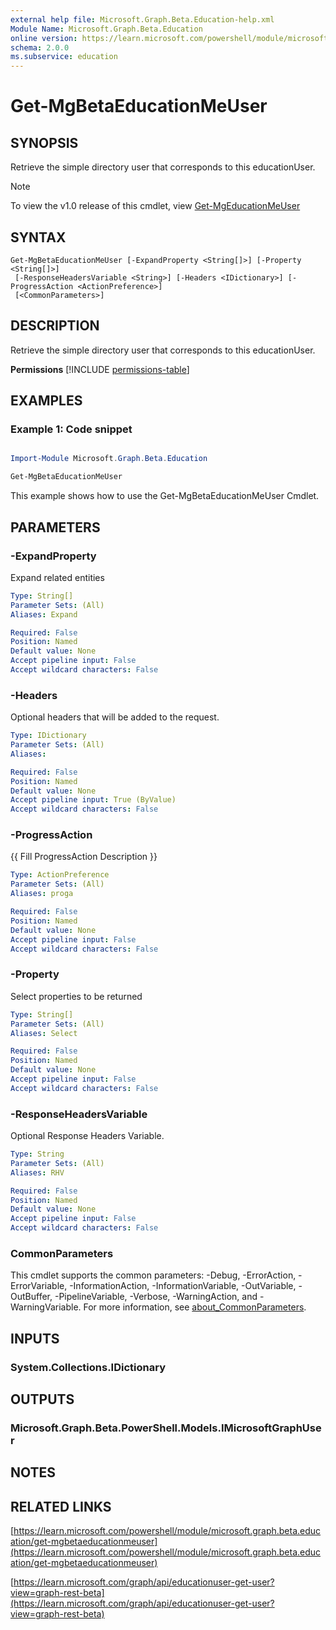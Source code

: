 ```yaml
---
external help file: Microsoft.Graph.Beta.Education-help.xml
Module Name: Microsoft.Graph.Beta.Education
online version: https://learn.microsoft.com/powershell/module/microsoft.graph.beta.education/get-mgbetaeducationmeuser
schema: 2.0.0
ms.subservice: education
---
```


# Get-MgBetaEducationMeUser

## SYNOPSIS
Retrieve the simple directory user that corresponds to this educationUser.

> [!NOTE]
> To view the v1.0 release of this cmdlet, view [Get-MgEducationMeUser](/powershell/module/Microsoft.Graph.Education/Get-MgEducationMeUser?view=graph-powershell-1.0)

## SYNTAX

```
Get-MgBetaEducationMeUser [-ExpandProperty <String[]>] [-Property <String[]>]
 [-ResponseHeadersVariable <String>] [-Headers <IDictionary>] [-ProgressAction <ActionPreference>]
 [<CommonParameters>]
```

## DESCRIPTION
Retrieve the simple directory user that corresponds to this educationUser.

**Permissions**
[!INCLUDE [permissions-table](~/../graphref/api-reference/beta/includes/permissions/educationuser-get-user-permissions.md)]

## EXAMPLES
### Example 1: Code snippet

```powershell

Import-Module Microsoft.Graph.Beta.Education

Get-MgBetaEducationMeUser

```
This example shows how to use the Get-MgBetaEducationMeUser Cmdlet.


## PARAMETERS

### -ExpandProperty
Expand related entities

```yaml
Type: String[]
Parameter Sets: (All)
Aliases: Expand

Required: False
Position: Named
Default value: None
Accept pipeline input: False
Accept wildcard characters: False
```

### -Headers
Optional headers that will be added to the request.

```yaml
Type: IDictionary
Parameter Sets: (All)
Aliases:

Required: False
Position: Named
Default value: None
Accept pipeline input: True (ByValue)
Accept wildcard characters: False
```

### -ProgressAction
{{ Fill ProgressAction Description }}

```yaml
Type: ActionPreference
Parameter Sets: (All)
Aliases: proga

Required: False
Position: Named
Default value: None
Accept pipeline input: False
Accept wildcard characters: False
```

### -Property
Select properties to be returned

```yaml
Type: String[]
Parameter Sets: (All)
Aliases: Select

Required: False
Position: Named
Default value: None
Accept pipeline input: False
Accept wildcard characters: False
```

### -ResponseHeadersVariable
Optional Response Headers Variable.

```yaml
Type: String
Parameter Sets: (All)
Aliases: RHV

Required: False
Position: Named
Default value: None
Accept pipeline input: False
Accept wildcard characters: False
```

### CommonParameters
This cmdlet supports the common parameters: -Debug, -ErrorAction, -ErrorVariable, -InformationAction, -InformationVariable, -OutVariable, -OutBuffer, -PipelineVariable, -Verbose, -WarningAction, and -WarningVariable. For more information, see [about_CommonParameters](http://go.microsoft.com/fwlink/?LinkID=113216).

## INPUTS

### System.Collections.IDictionary
## OUTPUTS

### Microsoft.Graph.Beta.PowerShell.Models.IMicrosoftGraphUser
## NOTES

## RELATED LINKS

[https://learn.microsoft.com/powershell/module/microsoft.graph.beta.education/get-mgbetaeducationmeuser](https://learn.microsoft.com/powershell/module/microsoft.graph.beta.education/get-mgbetaeducationmeuser)

[https://learn.microsoft.com/graph/api/educationuser-get-user?view=graph-rest-beta](https://learn.microsoft.com/graph/api/educationuser-get-user?view=graph-rest-beta)






















